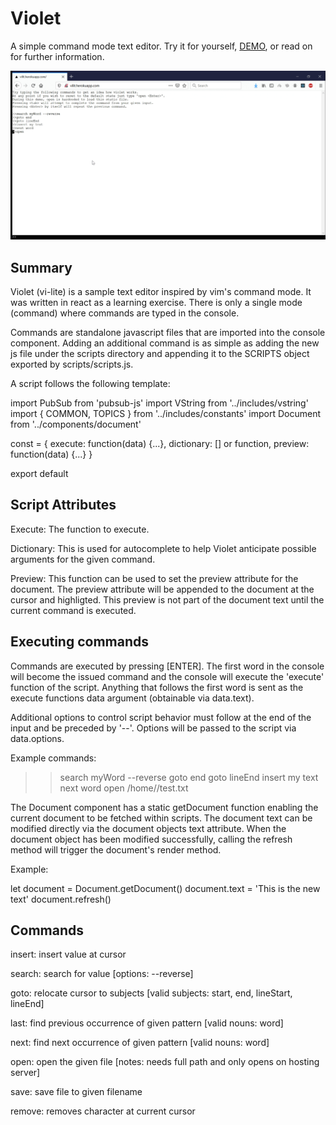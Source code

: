 # Violet
A simple command mode text editor. Try it for yourself, [DEMO](https://violet-2m83x3ppw.vercel.app), or read on for further information.

![Desktop Gif](public/vilit.gif)

## Summary
Violet (vi-lite) is a sample text editor inspired by vim's command mode. It was written in react as a learning exercise. There is only a single mode (command) where commands are typed in the console.

Commands are standalone javascript files that are imported into the console component. Adding an additional command is as simple as adding the new js file under the scripts directory and appending it to the SCRIPTS object exported by scripts/scripts.js.

A script follows the following template:

  import PubSub from 'pubsub-js'
  import VString from '../includes/vstring'
  import { COMMON, TOPICS } from '../includes/constants'
  import Document from '../components/document'


  const <name> = {
      execute: function(data) {...},
      dictionary: [] or function,
      preview: function(data) {...}
  }

  export default <name>         
                                                                                                                                   
                                                                                                                              

## Script Attributes
Execute: The function to execute.

Dictionary: This is used for autocomplete to help Violet anticipate possible arguments for the given command.

Preview: This function can be used to set the preview attribute for the document. The preview attribute will be appended to the document at the cursor and highligted. This preview is not part of the document text until the current command is executed.

## Executing commands
Commands are executed by pressing [ENTER]. The first word in the console will become the issued command and the console will execute the 'execute' function of the script. Anything that follows the first word is sent as the execute functions data argument (obtainable via data.text).

Additional options to control script behavior must follow at the end of the input and be preceded by '--'. Options will be passed to the script via data.options.

Example commands:

  >>search myWord --reverse
  >>goto end
  >>goto lineEnd
  >>insert my text
  >>next word
  >>open /home/<user>/test.txt

The Document component has a static getDocument function enabling the current document to be fetched within scripts. The document text can be modified directly via the document objects text attribute. When the document object has been modified successfully, calling the refresh method will trigger the document's render method.

Example:

  let document = Document.getDocument()
  document.text = 'This is the new text'
  document.refresh()


## Commands
insert: insert value at cursor

search: search for value [options: --reverse]

goto: relocate cursor to subjects [valid subjects: start, end, lineStart, lineEnd]

last: find previous occurrence of given pattern [valid nouns: word]

next: find next occurrence of given pattern [valid nouns: word]

open: open the given file [notes: needs full path and only opens on hosting server]

save: save file to given filename

remove: removes character at current cursor
